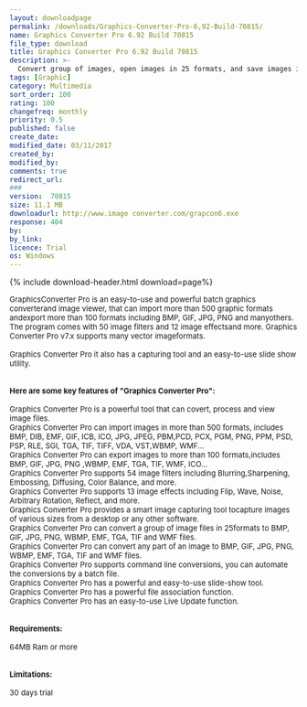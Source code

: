 ```yaml
---
layout: downloadpage
permalink: /downloads/Graphics-Converter-Pro-6,92-Build-70815/
name: Graphics Converter Pro 6.92 Build 70815
file_type: download
title: Graphics Converter Pro 6.92 Build 70815
description: >-
  Convert group of images, open images in 25 formats, and save images in 10 formats
tags: [Graphic]
category: Multimedia
sort_order: 100
rating: 100
changefreq: monthly
priority: 0.5
published: false
create_date: 
modified_date: 03/11/2017
created_by: 
modified_by: 
comments: true
redirect_url: 
### 
version:  70815
size: 11.1 MB
downloadurl: http://www.image converter.com/grapcon6.exe
response: 404
by: 
by_link: 
licence: Trial 
os: Windows
---
```


{% include download-header.html download=page%}

<p style="fix-download-text !important">
<p><font size="2"><p>GraphicsConverter Pro is an easy-to-use and powerful batch graphics converterand image viewer, that can import more than 500 graphic formats andexport more than 100 formats including BMP, GIF, JPG, PNG and manyothers. The program comes with 50 image filters and 12 image effectsand more. Graphics Converter Pro v7.x supports many vector imageformats. <br />
<br />
Graphics Converter Pro it also has a capturing tool and an easy-to-use slide show utility.<br />
<br />
<br />
<span><strong>Here are some key features of "Graphics Converter Pro":</strong></span><br />
<br />
Graphics Converter Pro is a powerful tool that can covert, process and view image files. <br />
Graphics Converter Pro can import images in more than 500 formats, includes BMP, DIB, EMF, GIF, ICB, ICO, JPG, JPEG, PBM,PCD, PCX, PGM, PNG, PPM, PSD, PSP, RLE, SGI, TGA, TIF, TIFF, VDA, VST,WBMP, WMF... <br />
Graphics Converter Pro can export images to more than 100 formats,includes BMP, GIF, JPG, PNG ,WBMP, EMF, TGA, TIF, WMF, ICO...<br />
Graphics Converter Pro supports 54 image filters including Blurring,Sharpening, Embossing, Diffusing, Color Balance, and more.<br />
Graphics Converter Pro supports 13 image effects including Flip, Wave, Noise, Arbitrary Rotation, Reflect, and more. <br />
Graphics Converter Pro provides a smart image capturing tool tocapture images of various sizes from a desktop or any other software. <br />
Graphics Converter Pro can convert a group of image files in 25formats to BMP, GIF, JPG, PNG, WBMP, EMF, TGA, TIF and WMF files. <br />
Graphics Converter Pro can convert any part of an image to BMP, GIF, JPG, PNG, WBMP, EMF, TGA, TIF and WMF files. <br />
Graphics Converter Pro supports command line conversions, you can automate the conversions by a batch file.<br />
Graphics Converter Pro has a powerful and easy-to-use slide-show tool.<br />
Graphics Converter Pro has a powerful file association function.<br />
Graphics Converter Pro has an easy-to-use Live Update function.<br />
<br />
<br />
<span><strong>Requirements:</strong></span><br />
<br />
64MB Ram or more<br />
<br />
<br />
<span><strong>Limitations:</strong></span><br />
<br />
30 days trial</p></p></p>
